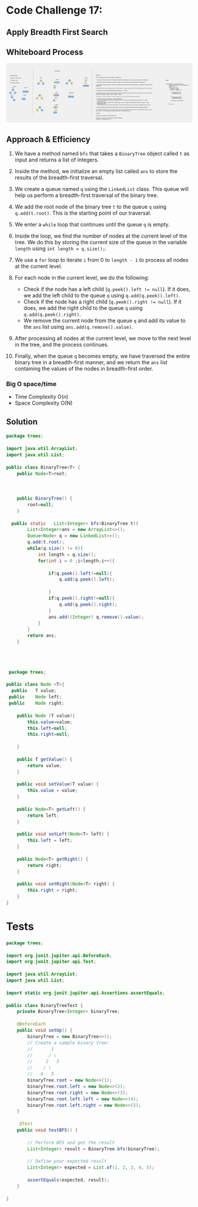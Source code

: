 # Code Challenge 17:
## Apply Breadth First Search


## Whiteboard Process
![CC17-BreadthFirstSearch](TreeWhiteBoards/CC17-BreadthFirstSearch.png)

## Approach & Efficiency

1. We have a method named `bfs` that takes a `BinaryTree` object called `t` as input and returns a list of integers.

2. Inside the method, we initialize an empty list called `ans` to store the results of the breadth-first traversal.

3. We create a queue named `q` using the `LinkedList` class. This queue will help us perform a breadth-first traversal of the binary tree.

4. We add the root node of the binary tree `t` to the queue `q` using `q.add(t.root)`. This is the starting point of our traversal.

5. We enter a `while` loop that continues until the queue `q` is empty.

6. Inside the loop, we find the number of nodes at the current level of the tree. We do this by storing the current size of the queue in the variable `length` using `int length = q.size();`.

7. We use a `for` loop to iterate `i` from 0 to `length - 1` to process all nodes at the current level.

8. For each node in the current level, we do the following:
   - Check if the node has a left child (`q.peek().left != null`). If it does, we add the left child to the queue `q` using `q.add(q.peek().left)`.
   - Check if the node has a right child (`q.peek().right != null`). If it does, we add the right child to the queue `q` using `q.add(q.peek().right)`.
   - We remove the current node from the queue `q` and add its value to the `ans` list using `ans.add(q.remove().value)`.

9. After processing all nodes at the current level, we move to the next level in the tree, and the process continues.

10. Finally, when the queue `q` becomes empty, we have traversed the entire binary tree in a breadth-first manner, and we return the `ans` list containing the values of the nodes in breadth-first order.


### Big O space/time
* Time Complexity  O(n)
* Space Complexity O(N)
## Solution
``` java 
package trees;

import java.util.ArrayList;
import java.util.List;

public class BinaryTree<T> {
    public Node<T>root;
   


    public BinaryTree() {
        root=null;
    }

  public static   List<Integer> bfs(BinaryTree t){
        List<Integer>ans = new ArrayList<>();
        Queue<Node> q = new LinkedList<>();
        q.add(t.root);
        while(q.size() != 0){
            int length = q.size();
            for(int i = 0 ;i<length;i++){

                if(q.peek().left!=null){
                    q.add(q.peek().left);

                }
                if(q.peek().right!=null){
                    q.add(q.peek().right);
                }
                ans.add((Integer) q.remove().value);
            }
        }
        return ans;
    }

    
 ``` 

``` java  
 
 package trees;

public class Node <T>{
  public   T value;
 public    Node left;
 public    Node right;

    public Node (T value){
        this.value=value;
        this.left=null;
        this.right=null;

    }

    public T getValue() {
        return value;
    }

    public void setValue(T value) {
        this.value = value;
    }

    public Node<T> getLeft() {
        return left;
    }

    public void setLeft(Node<T> left) {
        this.left = left;
    }

    public Node<T> getRight() {
        return right;
    }

    public void setRight(Node<T> right) {
        this.right = right;
    }
}

``` 
# Tests
``` java
package trees;

import org.junit.jupiter.api.BeforeEach;
import org.junit.jupiter.api.Test;

import java.util.ArrayList;
import java.util.List;

import static org.junit.jupiter.api.Assertions.assertEquals;

public class BinaryTreeTest {
    private BinaryTree<Integer> binaryTree;

    @BeforeEach
    public void setUp() {
        binaryTree = new BinaryTree<>();
        // Create a sample binary tree:
        //       1
        //      / \
        //     2   3
        //    / \
        //   4   5
        binaryTree.root = new Node<>(1);
        binaryTree.root.left = new Node<>(2);
        binaryTree.root.right = new Node<>(3);
        binaryTree.root.left.left = new Node<>(4);
        binaryTree.root.left.right = new Node<>(5);
    }

     @Test
    public void testBFS() {

        // Perform BFS and get the result
        List<Integer> result = BinaryTree.bfs(binaryTree);

        // Define your expected result
        List<Integer> expected = List.of(1, 2, 3, 4, 5);

        assertEquals(expected, result);
    }

}


```